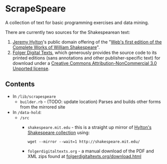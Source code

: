 # ScrapeSpeare

A collection of text for basic programming exercises and data mining.

There are currently two sources for the Shakespearean text:

1. [Jeremy Hylton](https://www.python.org/~jeremy/)'s public domain offering of the "[Web's first edition of the Complete Works of William Shakespeare](http://shakespeare.mit.edu/)".
2. [Folger Digital Texts](http://http://www.folgerdigitaltexts.org/), which generously provides the source code to its printed editions (sans annotations and other publisher-specific text) for download under a [Creative Commons Attribution-NonCommercial 3.0 Unported license](http://creativecommons.org/licenses/by-nc/3.0/deed.en_US).


## Contents

- In `/lib/scrapespeare`
  + `builder.rb` - (TODO: update location) Parses and builds other forms from the mirrored site 
- In `/data-hold`:
  + `/src`
    + `shakespeare.mit.edu` - this is a straight up mirror of [Hylton's Shakespeare collection](http://shakespeare.mit.edu/) using: 

          wget --mirror --wait=1 http://shakespeare.mit.edu/
  
    + `folgerdigitaltexts.org` - a manual download of the PDF and XML zips found at [folgerdigitaltexts.org/download.html](http://www.folgerdigitaltexts.org/download.html)

